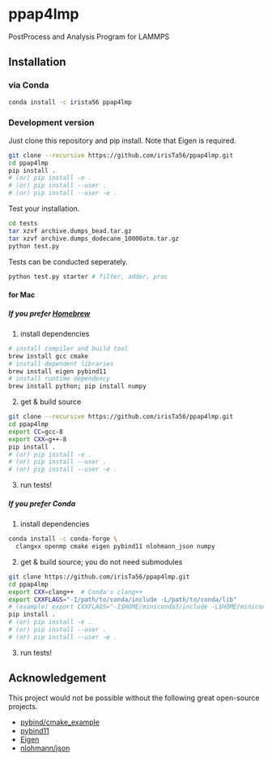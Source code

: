 
# ppap4lmp

PostProcess and Analysis Program for LAMMPS

## Installation

### via Conda

```bash
conda install -c irista56 ppap4lmp
```

### Development version

Just clone this repository and pip install.
Note that Eigen is required.

```bash
git clone --recursive https://github.com/irisTa56/ppap4lmp.git
cd ppap4lmp
pip install .
# (or) pip install -e .
# (or) pip install --user .
# (or) pip install --user -e .
```

Test your installation.

```bash
cd tests
tar xzvf archive.dumps_bead.tar.gz
tar xzvf archive.dumps_dodecane_10000atm.tar.gz
python test.py
```

Tests can be conducted seperately.

```bash
python test.py starter # filter, adder, proc
```

#### for Mac

##### If you prefer [Homebrew](https://brew.sh)

1. install dependencies

```bash
# install compiler and build tool
brew install gcc cmake
# install dependent libraries
brew install eigen pybind11
# install runtime dependency
brew install python; pip install numpy
```

2. get & build source

```bash
git clone --recursive https://github.com/irisTa56/ppap4lmp.git
cd ppap4lmp
export CC=gcc-8
export CXX=g++-8
pip install .
# (or) pip install -e .
# (or) pip install --user .
# (or) pip install --user -e .
```

3. run tests!

##### If you prefer Conda

1. install dependencies

```bash
conda install -c conda-forge \
  clangxx openmp cmake eigen pybind11 nlohmann_json numpy
```

2. get & build source; you do not need submodules

```bash
git clone https://github.com/irisTa56/ppap4lmp.git
cd ppap4lmp
export CXX=clang++  # Conda's clang++
export CXXFLAGS="-I/path/to/conda/include -L/path/to/conda/lib"
# (example) export CXXFLAGS="-I$HOME/miniconda3/include -L$HOME/miniconda3/lib"
pip install .
# (or) pip install -e .
# (or) pip install --user .
# (or) pip install --user -e .
```

3. run tests!

## Acknowledgement

This project would not be possible without the following great open-source projects.

* [pybind/cmake_example](https://github.com/pybind/cmake_example)
* [pybind11](https://github.com/pybind/pybind11)
* [Eigen](http://eigen.tuxfamily.org/index.php?title=Main_Page)
* [nlohmann/json](https://github.com/nlohmann/json)
